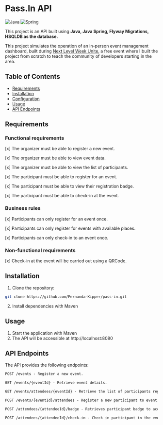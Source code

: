 # Pass.In API

![Java](https://img.shields.io/badge/java-%23ED8B00.svg?style=for-the-badge&logo=openjdk&logoColor=white)
![Spring](https://img.shields.io/badge/spring-%236DB33F.svg?style=for-the-badge&logo=spring&logoColor=white)

This project is an API built using **Java, Java Spring, Flyway Migrations, HSQLDB as the database.**

This project simulates the operation of an in-person event management dashboard, built during [Next Level Week Unite](https://www.rocketseat.com.br/eventos/nlw?utm_source=kipperdev&utm_medium=organic&utm_campaign=lead&utm_term=evento-nlw&utm_content=pagevento-lp_evento_nlw_unite_inscricao), a free event where I built the project from scratch to teach the community of developers starting in the area.

## Table of Contents

- [Requirements](#requirements)
- [Installation](#installation)
- [Configuration](#configuration)
- [Usage](#usage)
- [API Endpoints](#api-endpoints)


## Requirements

### Functional requirements

[x] The organizer must be able to register a new event.

[x] The organizer must be able to view event data.

[x] The organizer must be able to view the list of participants.

[x] The participant must be able to register for an event.

[x] The participant must be able to view their registration badge.

[x] The participant must be able to check-in at the event.

### Business rules

[x] Participants can only register for an event once.

[x] Participants can only register for events with available places.

[x] Participants can only check-in to an event once.

### Non-functional requirements

[x] Check-in at the event will be carried out using a QRCode.

## Installation

1. Clone the repository:

```bash
git clone https://github.com/Fernanda-Kipper/pass-in.git
```

2. Install dependencies with Maven

## Usage

1. Start the application with Maven
2. The API will be accessible at http://localhost:8080

## API Endpoints
The API provides the following endpoints:

```markdown
POST /events - Register a new event.

GET /events/{eventId} - Retrieve event details.

GET /events/attendees/{eventId} - Retrieve the list of participants registered for specified event.

POST /events/{eventId}/attendees - Register a new participant to event.

POST /attendees/{attendeeId}/badge - Retrieves participant badge to access the event.

POST /attendees/{attendeeId}/check-in - Check in participant in the event.
```



